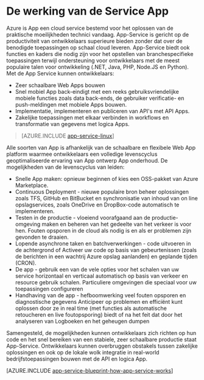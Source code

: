 <properties 
    pageTitle="Hoe Azure App-Service werkt" 
    description="Meer informatie over de werking van de App Service" 
    keywords="App-service, azure app service, schaal, schaalbare, app-serviceplan servicekosten app"
    services="app-service" 
    documentationCenter="" 
    authors="yochay" 
    manager="wpickett" 
    editor=""/>

<tags 
    ms.service="app-service" 
    ms.workload="na" 
    ms.tgt_pltfrm="na" 
    ms.devlang="na" 
    ms.topic="hero-article" 
    ms.date="02/10/2016" 
    ms.author="yochay"/>

# <a name="how-app-service-works"></a>De werking van de Service App

Azure is App een cloud service bestemd voor het oplossen van de praktische moeilijkheden technici vandaag. App-Service is gericht op de productiviteit van ontwikkelaars superieure bieden zonder dat over de benodigde toepassingen op schaal cloud leveren. App-Service biedt ook functies en kaders die nodig zijn voor het opstellen van branchespecifieke toepassingen terwijl ondersteuning voor ontwikkelaars met de meest populaire talen voor ontwikkeling (.NET, Java, PHP, Node.JS en Python).
Met de App Service kunnen ontwikkelaars:

* Zeer schaalbare Web Apps bouwen
* Snel mobiel App back-eindigt met een reeks gebruiksvriendelijke mobiele functies zoals data back-ends, de gebruiker verificatie- en push-meldingen met mobiele Apps bouwen. 
* Implementatie, implementeren en publiceren van API's met API Apps.
* Zakelijke toepassingen met elkaar verbinden in workflows en transformatie van gegevens met logica Apps.

>[AZURE.INCLUDE [app-service-linux](../../includes/app-service-linux.md)] 

Alle soorten van App is afhankelijk van de schaalbare en flexibele Web App platform waarmee ontwikkelaars een volledige levenscyclus geoptimaliseerde ervaring van App ontwerp App onderhoud. De mogelijkheden van de levenscyclus van leiden:

* Snelle App maken: opnieuw beginnen of kies een OSS-pakket van Azure Marketplace. 
* Continuous Deployment - nieuwe populaire bron beheer oplossingen zoals TFS, GitHub en BitBucket en synchronisatie van inhoud van on line opslagservices, zoals OneDrive en DropBox-code automatisch te implementeren.
* Testen in de productie - vloeiend voorafgaand aan de productie-omgeving maken en beheren van het gedeelte van het verkeer is voor hen. Fouten opsporen in de cloud als nodig is en als er problemen zijn gevonden te draaien.
* Lopende asynchrone taken en batchverwerkingen - code uitvoeren in de achtergrond of Activeer uw code op basis van gebeurtenissen (zoals de berichten in een wachtrij Azure opslag aanlanden) en geplande tijden (CRON).
* De app - gebruik een van de vele opties voor het schalen van uw service horizontaal en verticaal automatisch op basis van verkeer en resource gebruik schalen. Particuliere omgevingen die speciaal voor uw toepassingen configureren   
* Handhaving van de app - hefboomwerking veel fouten opsporen en diagnostische gegevens Anticipeer op problemen en efficiënt kunt oplossen door ze in real time (met functies als automatische retoucheren en live foutopsporing) biedt of na het feit dat door het analyseren van Logboeken en het geheugen dumpen
 
Samengesteld, de mogelijkheden kunnen ontwikkelaars zich richten op hun code en het snel bereiken van een stabiele, zeer schaalbare productie staat App-Service. Ontwikkelaars kunnen overbruggen obstakels tussen zakelijke oplossingen en ook op de lokale wolk integratie in real-world bedrijfstoepassingen bouwen met de API en logica App.  

[AZURE.INCLUDE [app-service-blueprint-how-app-service-works](../../includes/app-service-blueprint-how-app-service-works.md)]
